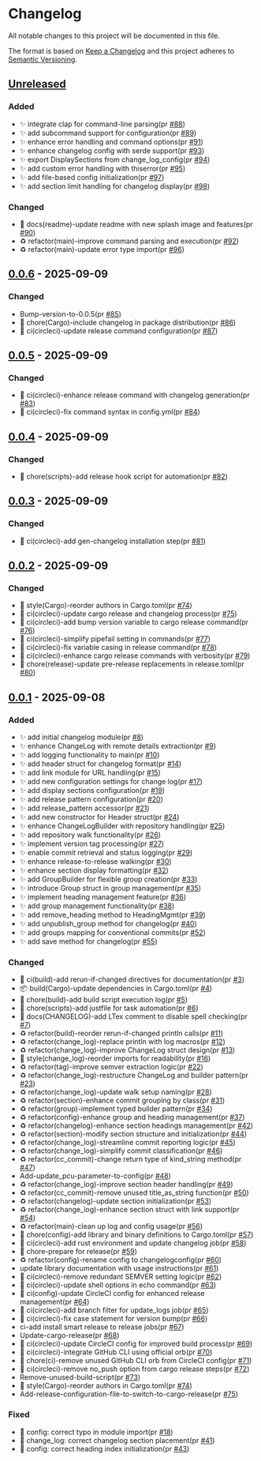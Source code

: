 <!-- LTex: Enabled=false -->
# Changelog

All notable changes to this project will be documented in this file.

The format is based on [Keep a Changelog](https://keepachangelog.com/en/1.0.0/)
and this project adheres to [Semantic Versioning](https://semver.org/spec/v2.0.0.html).

## [Unreleased]

### Added

- ✨ integrate clap for command-line parsing(pr [#88])
- ✨ add subcommand support for configuration(pr [#89])
- ✨ enhance error handling and command options(pr [#91])
- ✨ enhance changelog config with serde support(pr [#93])
- ✨ export DisplaySections from change_log_config(pr [#94])
- ✨ add custom error handling with thiserror(pr [#95])
- ✨ add file-based config initialization(pr [#97])
- ✨ add section limit handling for changelog display(pr [#98])

### Changed

- 📝 docs(readme)-update readme with new splash image and features(pr [#90])
- ♻️ refactor(main)-improve command parsing and execution(pr [#92])
- ♻️ refactor(main)-update error type import(pr [#96])

## [0.0.6] - 2025-09-09

### Changed

- Bump-version-to-0.0.5(pr [#85])
- 🔧 chore(Cargo)-include changelog in package distribution(pr [#86])
- 👷 ci(circleci)-update release command configuration(pr [#87])

## [0.0.5] - 2025-09-09

### Changed

- 👷 ci(circleci)-enhance release command with changelog generation(pr [#83])
- 👷 ci(circleci)-fix command syntax in config.yml(pr [#84])

## [0.0.4] - 2025-09-09

### Changed

- 🔧 chore(scripts)-add release hook script for automation(pr [#82])

## [0.0.3] - 2025-09-09

### Changed

- 👷 ci(circleci)-add gen-changelog installation step(pr [#81])

## [0.0.2] - 2025-09-09

### Changed

- 💄 style(Cargo)-reorder authors in Cargo.toml(pr [#74])
- 👷 ci(circleci)-update cargo release and changelog process(pr [#75])
- 👷 ci(circleci)-add bump version variable to cargo release command(pr [#76])
- 👷 ci(circleci)-simplify pipefail setting in commands(pr [#77])
- 👷 ci(circleci)-fix variable casing in release command(pr [#78])
- 👷 ci(circleci)-enhance cargo release commands with verbosity(pr [#79])
- 🔧 chore(release)-update pre-release replacements in release.toml(pr [#80])

## [0.0.1] - 2025-09-08

### Added

- ✨ add initial changelog module(pr [#8])
- ✨ enhance ChangeLog with remote details extraction(pr [#9])
- ✨ add logging functionality to main(pr [#10])
- ✨ add header struct for changelog format(pr [#14])
- ✨ add link module for URL handling(pr [#15])
- ✨ add new configuration settings for change log(pr [#17])
- ✨ add display sections configuration(pr [#19])
- ✨ add release pattern configuration(pr [#20])
- ✨ add release_pattern accessor(pr [#21])
- ✨ add new constructor for Header struct(pr [#24])
- ✨ enhance ChangeLogBuilder with repository handling(pr [#25])
- ✨ add repository walk functionality(pr [#26])
- ✨ implement version tag processing(pr [#27])
- ✨ enable commit retrieval and status logging(pr [#29])
- ✨ enhance release-to-release walking(pr [#30])
- ✨ enhance section display formatting(pr [#32])
- ✨ add GroupBuilder for flexible group creation(pr [#33])
- ✨ introduce Group struct in group management(pr [#35])
- ✨ implement heading management feature(pr [#36])
- ✨ add group management functionality(pr [#38])
- ✨ add remove_heading method to HeadingMgmt(pr [#39])
- ✨ add unpublish_group method for changelog(pr [#40])
- ✨ add groups mapping for conventional commits(pr [#52])
- ✨ add save method for changelog(pr [#55])

### Changed

- 👷 ci(build)-add rerun-if-changed directives for documentation(pr [#3])
- 📦 build(Cargo)-update dependencies in Cargo.toml(pr [#4])
- 🔧 chore(build)-add build script execution log(pr [#5])
- 🔧 chore(scripts)-add justfile for task automation(pr [#6])
- 📝 docs(CHANGELOG)-add LTex comment to disable spell checking(pr [#7])
- ♻️ refactor(build)-reorder rerun-if-changed println calls(pr [#11])
- ♻️ refactor(change_log)-replace println with log macros(pr [#12])
- ♻️ refactor(change_log)-improve ChangeLog struct design(pr [#13])
- 💄 style(change_log)-reorder imports for readability(pr [#16])
- ♻️ refactor(tag)-improve semver extraction logic(pr [#22])
- ♻️ refactor(change_log)-restructure ChangeLog and builder pattern(pr [#23])
- ♻️ refactor(change_log)-update walk setup naming(pr [#28])
- ♻️ refactor(section)-enhance commit grouping by class(pr [#31])
- ♻️ refactor(group)-implement typed builder pattern(pr [#34])
- ♻️ refactor(config)-enhance group and heading management(pr [#37])
- ♻️ refactor(changelog)-enhance section headings management(pr [#42])
- ♻️ refactor(section)-modify section structure and initialization(pr [#44])
- ♻️ refactor(change_log)-streamline commit reporting logic(pr [#45])
- ♻️ refactor(change_log)-simplify commit classification(pr [#46])
- ♻️ refactor(cc_commit)-change return type of kind_string method(pr [#47])
- Add-update_pcu-parameter-to-config(pr [#48])
- ♻️ refactor(change_log)-improve section header handling(pr [#49])
- ♻️ refactor(cc_commit)-remove unused title_as_string function(pr [#50])
- ♻️ refactor(changelog)-update section initialization(pr [#53])
- ♻️ refactor(change_log)-enhance section struct with link support(pr [#54])
- ♻️ refactor(main)-clean up log and config usage(pr [#56])
- 🔧 chore(config)-add library and binary definitions to Cargo.toml(pr [#57])
- 👷 ci(circleci)-add rust environment and update changelog job(pr [#58])
- 🔧 chore-prepare for release(pr [#59])
- ♻️ refactor(config)-rename config to changelogconfig(pr [#60])
- update library documentation with usage instructions(pr [#61])
- 👷 ci(circleci)-remove redundant SEMVER setting logic(pr [#62])
- 👷 ci(circleci)-update shell options in echo command(pr [#63])
- 👷 ci(config)-update CircleCI config for enhanced release management(pr [#64])
- 👷 ci(circleci)-add branch filter for update_logs job(pr [#65])
- 👷 ci(circleci)-fix case statement for version bump(pr [#66])
- ci-add install smart release to release jobs(pr [#67])
- Update-cargo-release(pr [#68])
- 👷 ci(circleci)-update CircleCI config for improved build process(pr [#69])
- 👷 ci(circleci)-integrate GitHub CLI using official orb(pr [#70])
- 🔧 chore(ci)-remove unused GitHub CLI orb from CircleCI config(pr [#71])
- 👷 ci(circleci)-remove no_push option from cargo release steps(pr [#72])
- Remove-unused-build-script(pr [#73])
- 💄 style(Cargo)-reorder authors in Cargo.toml(pr [#74])
- Add-release-configuration-file-to-switch-to-cargo-release(pr [#75])

### Fixed

- 🐛 config: correct typo in module import(pr [#18])
- 🐛 change_log: correct changelog section placement(pr [#41])
- 🐛 config: correct heading index initialization(pr [#43])

[#3]: https://github.com/jerus-org/gen-changelog/pull/3
[#4]: https://github.com/jerus-org/gen-changelog/pull/4
[#5]: https://github.com/jerus-org/gen-changelog/pull/5
[#6]: https://github.com/jerus-org/gen-changelog/pull/6
[#7]: https://github.com/jerus-org/gen-changelog/pull/7
[#8]: https://github.com/jerus-org/gen-changelog/pull/8
[#9]: https://github.com/jerus-org/gen-changelog/pull/9
[#10]: https://github.com/jerus-org/gen-changelog/pull/10
[#11]: https://github.com/jerus-org/gen-changelog/pull/11
[#12]: https://github.com/jerus-org/gen-changelog/pull/12
[#13]: https://github.com/jerus-org/gen-changelog/pull/13
[#14]: https://github.com/jerus-org/gen-changelog/pull/14
[#15]: https://github.com/jerus-org/gen-changelog/pull/15
[#16]: https://github.com/jerus-org/gen-changelog/pull/16
[#17]: https://github.com/jerus-org/gen-changelog/pull/17
[#18]: https://github.com/jerus-org/gen-changelog/pull/18
[#19]: https://github.com/jerus-org/gen-changelog/pull/19
[#20]: https://github.com/jerus-org/gen-changelog/pull/20
[#21]: https://github.com/jerus-org/gen-changelog/pull/21
[#22]: https://github.com/jerus-org/gen-changelog/pull/22
[#23]: https://github.com/jerus-org/gen-changelog/pull/23
[#24]: https://github.com/jerus-org/gen-changelog/pull/24
[#25]: https://github.com/jerus-org/gen-changelog/pull/25
[#26]: https://github.com/jerus-org/gen-changelog/pull/26
[#27]: https://github.com/jerus-org/gen-changelog/pull/27
[#28]: https://github.com/jerus-org/gen-changelog/pull/28
[#29]: https://github.com/jerus-org/gen-changelog/pull/29
[#30]: https://github.com/jerus-org/gen-changelog/pull/30
[#31]: https://github.com/jerus-org/gen-changelog/pull/31
[#32]: https://github.com/jerus-org/gen-changelog/pull/32
[#33]: https://github.com/jerus-org/gen-changelog/pull/33
[#34]: https://github.com/jerus-org/gen-changelog/pull/34
[#35]: https://github.com/jerus-org/gen-changelog/pull/35
[#36]: https://github.com/jerus-org/gen-changelog/pull/36
[#37]: https://github.com/jerus-org/gen-changelog/pull/37
[#38]: https://github.com/jerus-org/gen-changelog/pull/38
[#39]: https://github.com/jerus-org/gen-changelog/pull/39
[#40]: https://github.com/jerus-org/gen-changelog/pull/40
[#41]: https://github.com/jerus-org/gen-changelog/pull/41
[#42]: https://github.com/jerus-org/gen-changelog/pull/42
[#43]: https://github.com/jerus-org/gen-changelog/pull/43
[#44]: https://github.com/jerus-org/gen-changelog/pull/44
[#45]: https://github.com/jerus-org/gen-changelog/pull/45
[#46]: https://github.com/jerus-org/gen-changelog/pull/46
[#47]: https://github.com/jerus-org/gen-changelog/pull/47
[#48]: https://github.com/jerus-org/gen-changelog/pull/48
[#49]: https://github.com/jerus-org/gen-changelog/pull/49
[#50]: https://github.com/jerus-org/gen-changelog/pull/50
[#52]: https://github.com/jerus-org/gen-changelog/pull/52
[#53]: https://github.com/jerus-org/gen-changelog/pull/53
[#54]: https://github.com/jerus-org/gen-changelog/pull/54
[#55]: https://github.com/jerus-org/gen-changelog/pull/55
[#56]: https://github.com/jerus-org/gen-changelog/pull/56
[#57]: https://github.com/jerus-org/gen-changelog/pull/57
[#58]: https://github.com/jerus-org/gen-changelog/pull/58
[#59]: https://github.com/jerus-org/gen-changelog/pull/59
[#60]: https://github.com/jerus-org/gen-changelog/pull/60
[#61]: https://github.com/jerus-org/gen-changelog/pull/61
[#62]: https://github.com/jerus-org/gen-changelog/pull/62
[#63]: https://github.com/jerus-org/gen-changelog/pull/63
[#64]: https://github.com/jerus-org/gen-changelog/pull/64
[#65]: https://github.com/jerus-org/gen-changelog/pull/65
[#66]: https://github.com/jerus-org/gen-changelog/pull/66
[#67]: https://github.com/jerus-org/gen-changelog/pull/67
[#68]: https://github.com/jerus-org/gen-changelog/pull/68
[#69]: https://github.com/jerus-org/gen-changelog/pull/69
[#70]: https://github.com/jerus-org/gen-changelog/pull/70
[#71]: https://github.com/jerus-org/gen-changelog/pull/71
[#72]: https://github.com/jerus-org/gen-changelog/pull/72
[#73]: https://github.com/jerus-org/gen-changelog/pull/73
[#74]: https://github.com/jerus-org/gen-changelog/pull/74
[#75]: https://github.com/jerus-org/gen-changelog/pull/75
[#75]: https://github.com/jerus-org/gen-changelog/pull/75
[#76]: https://github.com/jerus-org/gen-changelog/pull/76
[#77]: https://github.com/jerus-org/gen-changelog/pull/77
[#78]: https://github.com/jerus-org/gen-changelog/pull/78
[#79]: https://github.com/jerus-org/gen-changelog/pull/79
[#80]: https://github.com/jerus-org/gen-changelog/pull/80
[#81]: https://github.com/jerus-org/gen-changelog/pull/81
[#82]: https://github.com/jerus-org/gen-changelog/pull/82
[#83]: https://github.com/jerus-org/gen-changelog/pull/83
[#84]: https://github.com/jerus-org/gen-changelog/pull/84
[#85]: https://github.com/jerus-org/gen-changelog/pull/85
[#86]: https://github.com/jerus-org/gen-changelog/pull/86
[#87]: https://github.com/jerus-org/gen-changelog/pull/87
[#88]: https://github.com/jerus-org/gen-changelog/pull/88
[#89]: https://github.com/jerus-org/gen-changelog/pull/89
[#90]: https://github.com/jerus-org/gen-changelog/pull/90
[#91]: https://github.com/jerus-org/gen-changelog/pull/91
[#92]: https://github.com/jerus-org/gen-changelog/pull/92
[#93]: https://github.com/jerus-org/gen-changelog/pull/93
[#94]: https://github.com/jerus-org/gen-changelog/pull/94
[#95]: https://github.com/jerus-org/gen-changelog/pull/95
[#96]: https://github.com/jerus-org/gen-changelog/pull/96
[#97]: https://github.com/jerus-org/gen-changelog/pull/97
[#98]: https://github.com/jerus-org/gen-changelog/pull/98
[Unreleased]: https://github.com/jerus-org/gen-changelog/compare/v0.0.6...HEAD
[0.0.6]: https://github.com/jerus-org/gen-changelog/compare/v0.0.5...v0.0.6
[0.0.5]: https://github.com/jerus-org/gen-changelog/compare/v0.0.4...v0.0.5
[0.0.4]: https://github.com/jerus-org/gen-changelog/compare/v0.0.3...v0.0.4
[0.0.3]: https://github.com/jerus-org/gen-changelog/compare/v0.0.2...v0.0.3
[0.0.2]: https://github.com/jerus-org/gen-changelog/compare/v0.0.1...v0.0.2
[0.0.1]: https://github.com/jerus-org/gen-changelog/releases/tag/v0.0.1
